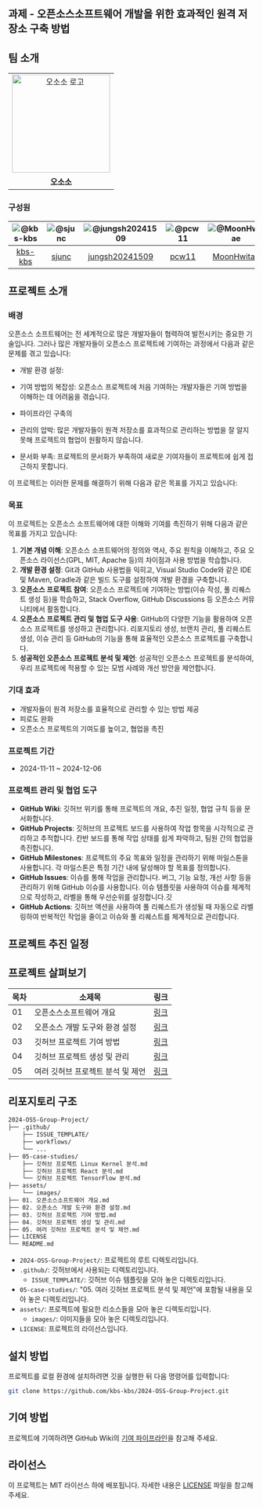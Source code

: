 ## 과제 - 오픈소스소프트웨어 개발을 위한 효과적인 원격 저장소 구축 방법
## 팀 소개
<table align="center">
  <tr>
    <td align="center">
      <img src="https://github.com/kbs-kbs/2024-OSS-Group-Project/blob/da25ae8ae48a6631a54f0233c4ae09993e2c46ea/assets/images/%EC%8B%AC%ED%94%8C%ED%95%98%EA%B3%A0%20%EB%B3%BC%EB%93%9C%ED%95%9C%20%EA%B8%B0%ED%95%98%ED%95%99%EC%A0%81%EC%9D%B8%20%EC%98%A4%EC%86%8C%EB%A6%AC%20%EB%A1%9C%EA%B3%A0.png" alt="오소소 로고" width="200" />
    </td>
  </tr>
  <tr>
    <td align="center">
      <b>오소소</b>
    </td>
  </tr>
</table>

### 구성원
|![@kbs-kbs](https://wsrv.nl/?url=avatars.githubusercontent.com/kbs-kbs&w=100&h=100&fit=cover&mask=circle)|![@sjunc](https://wsrv.nl/?url=avatars.githubusercontent.com/sjunc&w=100&h=100&fit=cover&mask=circle)|![@jungsh20241509](https://wsrv.nl/?url=avatars.githubusercontent.com/jungsh20241509&w=100&h=100&fit=cover&mask=circle)|![@pcw11](https://wsrv.nl/?url=avatars.githubusercontent.com/pcw11&w=100&h=100&fit=cover&mask=circle)|![@MoonHwitae](https://wsrv.nl/?url=avatars.githubusercontent.com/MoonHwitae&w=100&h=100&fit=cover&mask=circle)| 
|:---:|:---:|:---:|:---:|:---:|
|[kbs-kbs](https://github.com/kbs-kbs)|[sjunc](https://github.com/sjunc)|[jungsh20241509](https://github.com/jungsh20241509)|[pcw11](https://github.com/pcw11)|[MoonHwitae](https://github.com/MoonHwitae)|

## 프로젝트 소개
### 배경
오픈소스 소프트웨어는 전 세계적으로 많은 개발자들이 협력하여 발전시키는 중요한 기술입니다. 그러나 많은 개발자들이 오픈소스 프로젝트에 기여하는 과정에서 다음과 같은 문제를 겪고 있습니다:
- 개발 환경 설정: 
- 기여 방법의 복잡성: 오픈소스 프로젝트에 처음 기여하는 개발자들은 기여 방법을 이해하는 데 어려움을 겪습니다.
- 파이프라인 구축의 
- 관리의 압박: 많은 개발자들이 원격 저장소를 효과적으로 관리하는 방법을 잘 알지 못해 프로젝트의 협업이 원활하지 않습니다.


- 문서화 부족: 프로젝트의 문서화가 부족하여 새로운 기여자들이 프로젝트에 쉽게 접근하지 못합니다.

이 프로젝트는 이러한 문제를 해결하기 위해 다음과 같은 목표를 가지고 있습니다:

### 목표
이 프로젝트는 오픈소스 소프트웨어에 대한 이해와 기여를 촉진하기 위해 다음과 같은 목표를 가지고 있습니다:

1. **기본 개념 이해**: 오픈소스 소프트웨어의 정의와 역사, 주요 원칙을 이해하고, 주요 오픈소스 라이선스(GPL, MIT, Apache 등)의 차이점과 사용 방법을 학습합니다.
2. **개발 환경 설정**: Git과 GitHub 사용법을 익히고, Visual Studio Code와 같은 IDE 및 Maven, Gradle과 같은 빌드 도구를 설정하여 개발 환경을 구축합니다.
3. **오픈소스 프로젝트 참여**: 오픈소스 프로젝트에 기여하는 방법(이슈 작성, 풀 리퀘스트 생성 등)을 학습하고, Stack Overflow, GitHub Discussions 등 오픈소스 커뮤니티에서 활동합니다.
4. **오픈소스 프로젝트 관리 및 협업 도구 사용**: GitHub의 다양한 기능을 활용하여 오픈소스 프로젝트를 생성하고 관리합니다. 리포지토리 생성, 브랜치 관리, 풀 리퀘스트 생성, 이슈 관리 등 GitHub의 기능을 통해 효율적인 오픈소스 프로젝트를 구축합니다.
5. **성공적인 오픈소스 프로젝트 분석 및 제언**: 성공적인 오픈소스 프로젝트를 분석하여, 우리 프로젝트에 적용할 수 있는 모범 사례와 개선 방안을 제언합니다.

### 기대 효과
- 개발자들이 원격 저장소를 효율적으로 관리할 수 있는 방법 제공
- 피로도 완화
- 오픈소스 프로젝트의 기여도를 높이고, 협업을 촉진

### 프로젝트 기간
- 2024-11-11 ~ 2024-12-06

### 프로젝트 관리 및 협업 도구

- **GitHub Wiki**: 깃허브 위키를 통해 프로젝트의 개요, 추진 일정, 협업 규칙 등을 문서화합니다.
- **GitHub Projects**: 깃허브의 프로젝트 보드를 사용하여 작업 항목을 시각적으로 관리하고 추적합니다. 칸반 보드를 통해 작업 상태를 쉽게 파악하고, 팀원 간의 협업을 촉진합니다.
- **GitHub Milestones**: 프로젝트의 주요 목표와 일정을 관리하기 위해 마일스톤을 사용합니다. 각 마일스톤은 특정 기간 내에 달성해야 할 목표를 정의합니다.
- **GitHub Issues**: 이슈를 통해 작업을 관리합니다. 버그, 기능 요청, 개선 사항 등을 관리하기 위해 GitHub 이슈를 사용합니다. 이슈 템플릿을 사용하여 이슈를 체계적으로 작성하고, 라벨을 통해 우선순위를 설정합니다.깃
- **GitHub Actions**: 깃허브 액션을 사용하여 풀 리퀘스트가 생성될 때 자동으로 라벨링하여 반복적인 작업을 줄이고 이슈와 풀 리퀘스트를 체계적으로 관리합니다.

## 프로젝트 추진 일정

## 프로젝트 살펴보기

|목차|소제목|링크|
|---|---|---|
|01|오픈소스소프트웨어 개요|[링크](https://github.com/kbs-kbs/2024-OSS-Group-Project/blob/main/01.%20오픈소스소프트웨어%20개요.md)|
|02|오픈소스 개발 도구와 환경 설정|[링크](https://github.com/kbs-kbs/2024-OSS-Group-Project/blob/main/02.%20오픈소스%20개발%20도구와%20환경%20설정.md)|
|03|깃허브 프로젝트 기여 방법|[링크](https://github.com/kbs-kbs/2024-OSS-Group-Project/blob/main/03.%20깃허브%20프로젝트%20기여%20방법.md)|
|04|깃허브 프로젝트 생성 및 관리|[링크](https://github.com/kbs-kbs/2024-OSS-Group-Project/blob/main/04.%20깃허브%20프로젝트%20생성%20및%20관리.md)|
|05|여러 깃허브 프로젝트 분석 및 제언|[링크](https://github.com/kbs-kbs/2024-OSS-Group-Project/blob/main/05.%20여러%20깃허브%20프로젝트%20분석%20및%20제언.md)|



## 리포지토리 구조

```bash
2024-OSS-Group-Project/
├── .github/
    ├── ISSUE_TEMPLATE/
    ├── workflows/
    └── ...
├── 05-case-studies/
    ├── 깃허브 프로젝트 Linux Kernel 분석.md
    ├── 깃허브 프로젝트 React 분석.md
    └── 깃허브 프로젝트 TensorFlow 분석.md
├── assets/
    └── images/
├── 01. 오픈소스소프트웨어 개요.md
├── 02. 오픈소스 개발 도구와 환경 설정.md
├── 03. 깃허브 프로젝트 기여 방법.md
├── 04. 깃허브 프로젝트 생성 및 관리.md
├── 05. 여러 깃허브 프로젝트 분석 및 제언.md
├── LICENSE
└── README.md
```

- `2024-OSS-Group-Project/`: 프로젝트의 루트 디렉토리입니다.
- `.github/`: 깃허브에서 사용되는 디렉토리입니다.
  - `ISSUE_TEMPLATE/`: 깃허브 이슈 템플릿을 모아 놓은 디렉토리입니다.
- `05-case-studies/`: "05. 여러 깃허브 프로젝트 분석 및 제언"에 포함될 내용을 모아 놓은 디렉토리입니다.
- `assets/`: 프로젝트에 필요한 리소스들을 모아 놓은 디렉토리입니다.
  - `images/`: 이미지들을 모아 놓은 디렉토리입니다.
- `LICENSE`: 프로젝트의 라이선스입니다.


## 설치 방법

프로젝트를 로컬 환경에 설치하려면 깃을 실행한 뒤 다음 명령어를 입력합니다:

```bash
git clone https://github.com/kbs-kbs/2024-OSS-Group-Project.git
```

## 기여 방법

프로젝트에 기여하려면 GitHub Wiki의 [기여 파이프라인](https://github.com/kbs-kbs/2024-OSS-Group-Project/wiki/협업-규칙#기여-파이프라인)을 참고해 주세요.

## 라이선스

이 프로젝트는 MIT 라이선스 하에 배포됩니다. 자세한 내용은 [LICENSE](https://github.com/kbs-kbs/2024-OSS-Group-Project/blob/main/LICENSE) 파일을 참고해 주세요.
